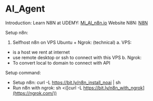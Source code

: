# AI_Agent
Introduction:
Learn N8N at UDEMY: [Mi_AI_n8n.io](https://www.udemy.com/cart/success/2095915209/)
Website N8N: [N8N](https://n8n.io/)

Setup n8n:
1. Selfhost n8n on VPS Ubuntu + Ngrok: (technical)
a. VPS:
- is a host we rent at internet
- use remote desktop or ssh to connect with this VPS
b. Ngrok:
- To convert local to domain to connect with API

Setup command:
- Setup n8n: curl -L https://bit.ly/n8n_install_noai | sh
- Run n8n with ngrok: sh <([curl -L https://bit.ly/n8n_with_ngrok](https://ngrok.com/))
